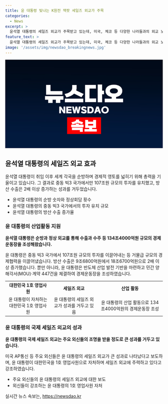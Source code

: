 ```yaml
---
title: 윤 대통령 빛나는 K원전 잭팟 세일즈 외교가 주목
categories:
  - News
excerpt: >
  윤석열 대통령의 세일즈 외교가 주목받고 있는데, 미국, 체코 등 다양한 나라들과의 외교 노력이 원전 수주와 경제 영토 확장에 큰 영향을 미쳤다. 체코에서는 24조원 규모의 신규 원전 사업 우선 협상 대상자로 선정되기도 했다. 미국, 프랑스, 독일, 영국 등 주요 외신들도 윤 대통령의 세일즈 외교를 크게 조명하며 그의 성과를 강조하고 있다. 윤 대통령은 취임 이후 다양한 나라와의 정상회담을 통해 107조원 규모의 투자를 이끌어내며 대한민국의 경제 영토를 확장하는 등 세계 각국과의 경제 협력을 강화하고 있다.
feature_text: >
  윤석열 대통령의 세일즈 외교가 주목받고 있는데, 미국, 체코 등 다양한 나라들과의 외교 노력이 원전 수주와 경제 영토 확장에 큰 영향을 미쳤다. 체코에서는 24조원 규모의 신규 원전 사업 우선 협상 대상자로 선정되기도 했다. 미국, 프랑스, 독일, 영국 등 주요 외신들도 윤 대통령의 세일즈 외교를 크게 조명하며 그의 성과를 강조하고 있다. 윤 대통령은 취임 이후 다양한 나라와의 정상회담을 통해 107조원 규모의 투자를 이끌어내며 대한민국의 경제 영토를 확장하는 등 세계 각국과의 경제 협력을 강화하고 있다.
image: '/assets/img/newsdao_breakingnews.jpg'
---
```


<p><img src="/assets/img/newsdao_breakingnews.jpg" alt="ranknews 속보" /></p>

<h2 data-ke-size="size26">윤석열 대통령의 세일즈 외교 효과</h2>

<p data-ke-size="size16">윤석열 대통령이 취임 이후 세계 각국을 순방하며 경제적 영토를 넓히기 위해 총력을 기울이고 있습니다. 그 결과로 중동 빅3 국가에서만 107조원 규모의 투자를 유치했고, 방산 수출은 2배 이상 증가하는 성과를 거두었습니다.</p>

<ul>
  <li>윤석열 대통령의 순방 숫자와 정상회담 횟수</li>
  <li>윤석열 대통령의 중동 빅3 국가에서의 투자 유치 규모</li>
  <li>윤석열 대통령의 방산 수출 증가율</li>
</ul>

<h3 data-ke-size="size24"><b>윤 대통령의 산업활동 지원</b></h3>

<p data-ke-size="size16"><b>윤석열 대통령은 순방과 정상 외교를 통해 수출과 수주 등 134조4000억원 규모의 경제운동장을 조성해왔습니다.</b></p>

<p data-ke-size="size16">윤 대통령은 중동 빅3 국가에서 107조원 규모의 투자를 이끌어내는 등 거물급 규모의 경제협력을 이끌어냈습니다. 방산 수출은 9조6800억원에서 18조6700억원으로 2배 이상 증가했습니다. 뿐만 아니라, 윤 대통령은 반도체 산업 발전 기반을 마련하고 민간 양해각서(MOU)·계약 447건을 체결하여 경제운동장을 조성하였습니다.</p>

<table>
  <tr>
    <td style="text-align: center; height: 17px;"><b>대한민국 1호 영업사원</b></td>
    <td style="text-align: center; height: 17px;"><b>세일즈 외교</b></td>
    <td style="text-align: center; height: 17px;"><b>산업 활동</b></td>
  </tr>
  <tr>
    <td style="text-align: center; height: 17px;">윤 대통령이 자처하는 대한민국 1호 영업사원</td>
    <td style="text-align: center; height: 17px;">윤 대통령의 세일즈 외교가 성과를 거두고 있음</td>
    <td style="text-align: center; height: 17px;">윤 대통령의 산업 활동으로 134조4000억원의 경제운동장 조성</td>
  </tr>
</table>

<h3 data-ke-size="size24">윤 대통령의 국제 세일즈 외교의 성과</h3>

<p data-ke-size="size16"><b>윤 대통령의 국제 세일즈 외교는 주요 외신들의 조명을 받을 정도로 큰 성과를 거두고 있습니다.</b></p>

<p data-ke-size="size16">미국 AP통신 등 주요 외신들은 윤 대통령의 세일즈 외교가 큰 성과로 나타났다고 보도하며, 윤 대통령이 대한민국을 1호 영업사원으로 자처하며 세일즈 외교에 주력하고 있다고 강조하였습니다.</p>

<ul>
  <li>주요 외신들의 윤 대통령의 세일즈 외교에 대한 보도</li>
  <li>외신들이 강조하는 윤 대통령의 1호 영업사원 자처</li>
</ul>
실시간 뉴스 속보는, <a href="https://newsdao.kr" rel="dofollow">https://newsdao.kr</a>


